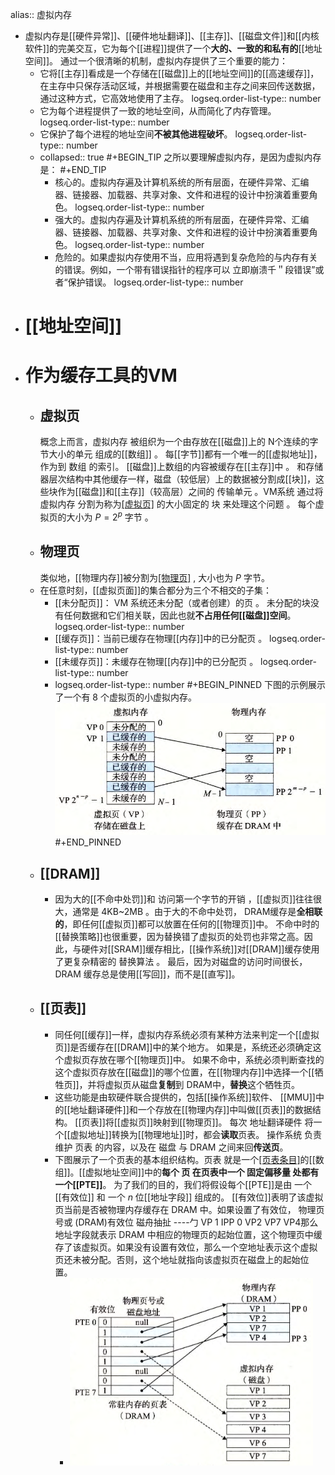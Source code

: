 alias:: 虚拟内存

- 虚拟内存是[[硬件异常]]、[[硬件地址翻译]]、[[主存]]、[[磁盘文件]]和[[内核软件]]的完美交互，它为每个[[进程]]提供了一个**大的、一致的和私有的**[[地址空间]]。
  通过一个很清晰的机制，虚拟内存提供了三个重要的能力：
	- 它将[[主存]]看成是一个存储在[[磁盘]]上的[[地址空间]]的[[高速缓存]]，在主存中只保存活动区域，并根据需要在磁盘和主存之间来回传送数据，通过这种方式，它高效地使用了主存。
	  logseq.order-list-type:: number
	- 它为每个进程提供了一致的地址空间，从而简化了内存管理。
	  logseq.order-list-type:: number
	- 它保护了每个进程的地址空间**不被其他进程破坏**。
	  logseq.order-list-type:: number
	- collapsed:: true
	  #+BEGIN_TIP
	  之所以要理解虚拟内存，是因为虚拟内存是：
	  #+END_TIP
		- 核心的。虚拟内存遍及计算机系统的所有层面，在硬件异常、汇编器、链接器、加载器、共享对象、文件和进程的设计中扮演着重要角色。
		  logseq.order-list-type:: number
		- 强大的。虚拟内存遍及计算机系统的所有层面，在硬件异常、汇编器、链接器、加载器、共享对象、文件和进程的设计中扮演着重要角色。
		  logseq.order-list-type:: number
		- 危险的。如果虚拟内存使用不当，应用将遇到复杂危险的与内存有关的错误。例如，一个带有错误指针的程序可以 立即崩溃千＂段错误”或者“保护错误。
		  logseq.order-list-type:: number
- # [[地址空间]]
- # 作为缓存工具的VM
	- ## 虚拟页
	  概念上而言，虚拟内存 被组织为一个由存放在[[磁盘]]上的 N个连续的字节大小的单元 组成的[[数组]] 。 每[[字节]]都有一个唯一的[[虚拟地址]]，作为到 数组 的索引。
	  [[磁盘]]上数组的内容被缓存在[[主存]]中 。 和存储器层次结构中其他缓存一样，磁盘（较低层）上的数据被分割成[[块]]，这些块作为[[磁盘]]和[[主存]]（较高层）之间的 传输单元 。VM系统 通过将 虚拟内存 分割为称为[[虚拟页]](VP) 的大小固定的 块 来处理这个问题 。 每个虚拟页的大小为 $P=2^p$ 字节 。
	- ## 物理页
	  类似地，[[物理内存]]被分割为[[物理页]](PP) , 大小也为 $P$ 字节。
	- 在任意时刻，[[虚拟页面]]的集合都分为三个不相交的子集：
		- [[未分配页]]： VM 系统还未分配（或者创建）的页 。 未分配的块没有任何数据和它们相关联，因此也就**不占用任何[[磁盘]]空间**。
		  logseq.order-list-type:: number
		- [[缓存页]]：当前已缓存在物理[[内存]]中的已分配页 。
		  logseq.order-list-type:: number
		- [[未缓存页]]：未缓存在物理[[内存]]中的已分配页 。
		  logseq.order-list-type:: number
		- logseq.order-list-type:: number
		  #+BEGIN_PINNED
		  下图的示例展示了一个有 8 个虚拟页的小虚拟内存。
		  ![image.png](../assets/image_1701353480678_0.png)
		  #+END_PINNED
	- ## [[DRAM]]
		- 因为大的[[不命中处罚]]和 访问第一个字节的开销 ，[[虚拟页]]往往很大，通常是 4KB~2MB 。由于大的不命中处罚， DRAM缓存是**全相联的**，即任何[[虚拟页]]都可以放置在任何的[[物理页]]中。
		  不命中时的[[替换策略]]也很重要，因为替换错了虚拟页的处罚也非常之高。因此，与硬件对[[SRAM]]缓存相比，[[操作系统]]对[[DRAM]]缓存使用了更复杂精密的 替换算法 。
		  最后，因为对磁盘的访问时间很长， DRAM 缓存总是使用[[写回]]，而不是[[直写]]。
	- ## [[页表]]
		- 同任何[[缓存]]一样，虚拟内存系统必须有某种方法来判定一个[[虚拟页]]是否缓存在[[DRAM]]中的某个地方。
		  如果是，系统还必须确定这个虚拟页存放在哪个[[物理页]]中。
		  如果不命中，系统必须判断查找的这个虚拟页存放在[[磁盘]]的哪个位置，在[[物理内存]]中选择一个[[牺牲页]]，并将虚拟页从磁盘**复制**到 DRAM中，**替换**这个牺牲页。
		- 这些功能是由软硬件联合提供的，包括[[操作系统]]软件、 [[MMU]]中的[[地址翻译硬件]]和一个存放在[[物理内存]]中叫做[[页表]]的数据结构。
		  [[页表]]将[[虚拟页]]映射到[[物理页]]。
		  每次 地址翻译硬件 将一个[[虚拟地址]]转换为[[物理地址]]时，都会**读取**页表。
		  操作系统 负责维护 页表 的内容，以及在 磁盘 与 DRAM 之间来回**传送页**。
		- 下图展示了一个页表的基本组织结构。页表 就是一个[[页表条目]](PTE)的[[数组]]。[[虚拟地址空间]]中的**每个 页 在页表中一个 固定偏移量 处都有一个[[PTE]]**。
		  为了我们的目的，我们将假设每个[[PTE]]是由 一个[[有效位]] 和 一个 $n$ 位[[地址字段]] 组成的。
		  [[有效位]]表明了该虚拟页当前是否被物理内存缓存在 DRAM 中。如果设置了有效位， 物理页号或 (DRAM)有效位 磁舟抽扯 ----勹 VP 1 IPP 0 VP2 VP7 VP4那么地址字段就表示 DRAM 中相应的物理页的起始位置，这个物理页中缓存了该虚拟页。如果没有设置有效位，那么一个空地址表示这个虚拟页还未被分配。否则，这个地址就指向该虚拟页在磁盘上的起始位置。
			- ![image.png](../assets/image_1701359498580_0.png)